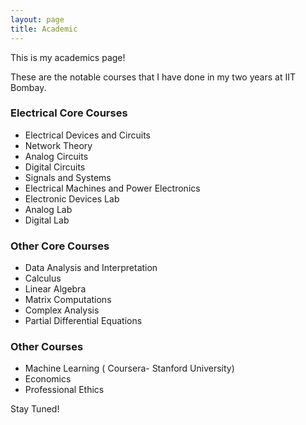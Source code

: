 ```yaml
---
layout: page
title: Academic
---
```


This is my academics page!

These are the notable courses that I have done in my two years at IIT Bombay. 

### Electrical Core Courses

* Electrical Devices and Circuits
* Network Theory
* Analog Circuits
* Digital Circuits
* Signals and Systems
* Electrical Machines and Power Electronics
* Electronic Devices Lab
* Analog Lab
* Digital Lab


### Other Core Courses

* Data Analysis and Interpretation
* Calculus
* Linear Algebra
* Matrix Computations
* Complex Analysis
* Partial Differential Equations


### Other Courses

* Machine Learning ( Coursera- Stanford University)
* Economics
* Professional Ethics


Stay Tuned! 	

